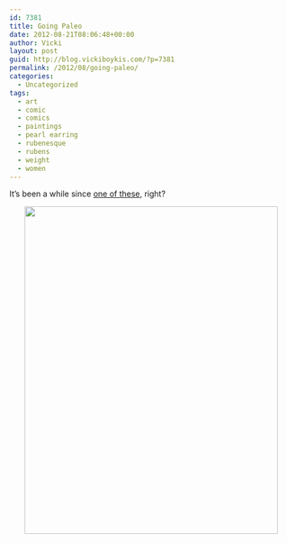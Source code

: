 ```yaml
---
id: 7381
title: Going Paleo
date: 2012-08-21T08:06:48+00:00
author: Vicki
layout: post
guid: http://blog.vickiboykis.com/?p=7381
permalink: /2012/08/going-paleo/
categories:
  - Uncategorized
tags:
  - art
  - comic
  - comics
  - paintings
  - pearl earring
  - rubenesque
  - rubens
  - weight
  - women
---
```

It&#8217;s been a while since <a href="http://blog.vickiboykis.com/tag/comic/" target="_blank">one of these</a>, right?

<p style="text-align: center;">
  <a href="http://blog.vickiboykis.com/wp-content/uploads/2012/08/PAINTINGS.jpg"><img class="aligncenter  wp-image-7382" title="PAINTINGS" src="http://blog.vickiboykis.com/wp-content/uploads/2012/08/PAINTINGS.jpg" alt="" width="450" height="582" /></a>
</p>